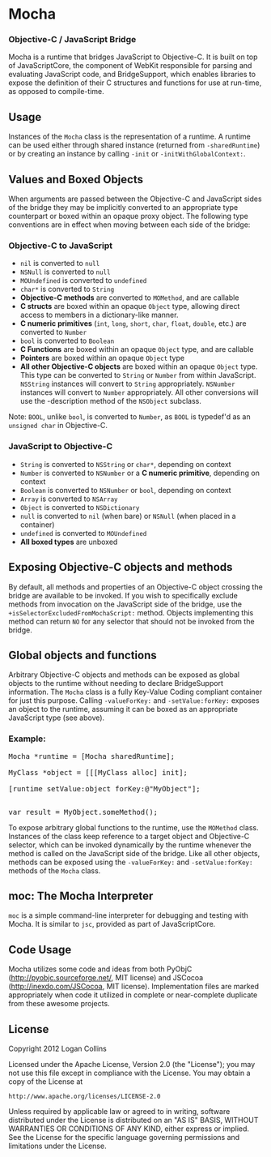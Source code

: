 # Mocha
### Objective-C / JavaScript Bridge


Mocha is a runtime that bridges JavaScript to Objective-C. It is built on top of JavaScriptCore, the component of WebKit responsible for parsing and evaluating JavaScript code, and BridgeSupport, which enables libraries to expose the definition of their C structures and functions for use at run-time, as opposed to compile-time.


## Usage

Instances of the `Mocha` class is the representation of a runtime. A runtime can be used either through shared instance (returned from `-sharedRuntime`) or by creating an instance by calling `-init` or `-initWithGlobalContext:`.


## Values and Boxed Objects

When arguments are passed between the Objective-C and JavaScript sides of the bridge they may be implicitly converted to an appropriate type counterpart or boxed within an opaque proxy object. The following type conventions are in effect when moving between each side of the bridge:

### Objective-C to JavaScript
- `nil` is converted to `null`
- `NSNull` is converted to `null`
- `MOUndefined` is converted to `undefined`
- `char*` is converted to `String`
- **Objective-C methods** are converted to `MOMethod`, and are callable
- **C structs** are boxed within an opaque `Object` type, allowing direct access to members in a dictionary-like manner.
- **C numeric primitives** (`int`, `long`, `short`, `char`, `float`, `double`, etc.) are converted to `Number`
- `bool` is converted to `Boolean`
- **C Functions** are boxed within an opaque `Object` type, and are callable
- **Pointers** are boxed within an opaque `Object` type
- **All other Objective-C objects** are boxed within an opaque `Object` type. This type can be converted to `String` or `Number` from within JavaScript. `NSString` instances will convert to `String` appropriately. `NSNumber` instances will convert to `Number` appropriately. All other conversions will use the -description method of the `NSObject` subclass.

Note: `BOOL`, unlike `bool`, is converted to `Number`, as `BOOL` is typedef'd as an `unsigned char` in Objective-C.

### JavaScript to Objective-C
- `String` is converted to `NSString` or `char*`, depending on context
- `Number` is converted to `NSNumber` or a **C numeric primitive**, depending on context
- `Boolean` is converted to `NSNumber` or `bool`, depending on context
- `Array` is converted to `NSArray`
- `Object` is converted to `NSDictionary`
- `null` is converted to `nil` (when bare) or `NSNull` (when placed in a container)
- `undefined` is converted to `MOUndefined`
- **All boxed types** are unboxed


## Exposing Objective-C objects and methods

By default, all methods and properties of an Objective-C object crossing the bridge are available to be invoked. If you wish to specifically exclude methods from invocation on the JavaScript side of the bridge, use the `+isSelectorExcludedFromMochaScript:` method. Objects implementing this method can return `NO` for any selector that should not be invoked from the bridge.


## Global objects and functions

Arbitrary Objective-C objects and methods can be exposed as global objects to the runtime without needing to declare BridgeSupport information. The `Mocha` class is a fully Key-Value Coding compliant container for just this purpose. Calling `-valueForKey:` and `-setValue:forKey:` exposes an object to the runtime, assuming it can be boxed as an appropriate JavaScript type (see above).

### Example:
<pre>
Mocha *runtime = [Mocha sharedRuntime];<br />
MyClass *object = [[[MyClass alloc] init];<br />
[runtime setValue:object forKey:@"MyObject"];<br />
</pre>
<pre>
var result = MyObject.someMethod();
</pre>

To expose arbitrary global functions to the runtime, use the `MOMethod` class. Instances of the class keep reference to a target object and Objective-C selector, which can be invoked dynamically by the runtime whenever the method is called on the JavaScript side of the bridge. Like all other objects, methods can be exposed using the `-valueForKey:` and `-setValue:forKey:` methods of the `Mocha` class.


## moc: The Mocha Interpreter

`moc` is a simple command-line interpreter for debugging and testing with Mocha. It is similar to `jsc`, provided as part of JavaScriptCore.


## Code Usage

Mocha utilizes some code and ideas from both PyObjC (http://pyobjc.sourceforge.net/, MIT license) and JSCocoa (http://inexdo.com/JSCocoa, MIT license).
Implementation files are marked appropriately when code it utilized in complete or near-complete duplicate from these awesome projects.


## License

Copyright 2012 Logan Collins

Licensed under the Apache License, Version 2.0 (the "License");
you may not use this file except in compliance with the License.
You may obtain a copy of the License at

    http://www.apache.org/licenses/LICENSE-2.0

Unless required by applicable law or agreed to in writing, software
distributed under the License is distributed on an "AS IS" BASIS,
WITHOUT WARRANTIES OR CONDITIONS OF ANY KIND, either express or implied.
See the License for the specific language governing permissions and
limitations under the License.